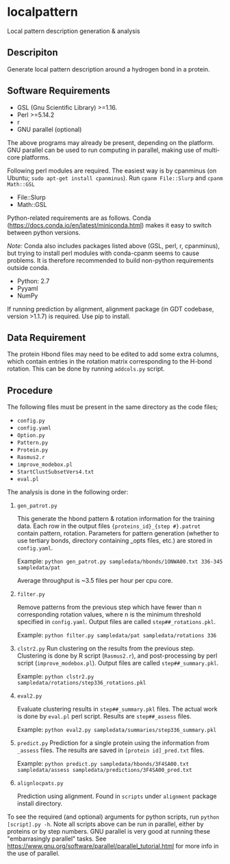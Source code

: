 # localpattern
Local pattern description generation &amp; analysis

## Descripiton
Generate local pattern description around a hydrogen bond in a protein. 

## Software Requirements

- GSL (Gnu Scientific Library) >=1.16. 
- Perl >=5.14.2
- r
- GNU parallel (optional)


The above programs may already be present, depending on the platform. GNU parallel can be used to run computing in parallel, making use of multi-core platforms. 

Following perl modules are required. The easiest way is by cpanminus (on Ubuntu; `sudo apt-get install cpanminus`). Run `cpanm File::Slurp` and `cpanm Math::GSL`

- File::Slurp
- Math::GSL

Python-related requirements are as follows. Conda (https://docs.conda.io/en/latest/miniconda.html) makes it easy to switch between python versions.

*Note:* Conda also includes packages listed above (GSL, perl, r, cpanminus), but trying to install perl modules with conda-cpanm seems to cause problems. It is therefore recommended to build non-python requirements outside conda.

- Python: 2.7
- Pyyaml
- NumPy

If running prediction by alignment, alignment package (in GDT codebase, version >1.1.7) is required. Use pip to install.

## Data Requirement

The protein Hbond files may need to be edited to add some extra columns, which contain entries in the rotation matrix corresponding to the H-bond rotation. This can be done by running `addcols.py` script.

## Procedure

The following files must be present in the same directory as the code files;

- `config.py`
- `config.yaml`
- `Option.py`
- `Pattern.py`
- `Protein.py`
- `Rasmus2.r`
- `improve_modebox.pl`
- `StartClustSubsetVers4.txt`
- `eval.pl`

The analysis is done in the following order:

1. `gen_patrot.py`

   This generate the hbond pattern & rotation information for the training data. Each row in the output files `{proteins_id}_{step #}.patrot` contain pattern, rotation. Parameters for pattern generation (whether to use tertiary bonds, directory containing _opts files, etc.) are stored in `config.yaml`.

   Example: `python gen_patrot.py sampledata/hbonds/1ONWA00.txt 336-345 sampledata/pat`

   Average throughput is ~3.5 files per hour per cpu core.

2. `filter.py`

   Remove patterns from the previous step which have fewer than n corresponding rotation values, where n is the minimum threshold specified in `config.yaml`. Output files are called `step##_rotations.pkl`. 

   Example: `python filter.py sampledata/pat sampledata/rotations 336`

3. `clstr2.py`
   Run clustering on the results from the previous step. Clustering is done by R script (`Rasmus2.r`), and post-processing by perl script (`improve_modebox.pl`). Output files are called `step##_summary.pkl`.

   Example: `python clstr2.py sampledata/rotations/step336_rotations.pkl`

4. `eval2.py`

   Evaluate clustering results in `step##_summary.pkl` files. The actual work is done by `eval.pl` perl script. Results are `step##_assess` files.

   Example: `python eval2.py sampledata/summaries/step336_summary.pkl`

5. `predict.py`
   Prediction for a single protein using the information from `_assess` files. The results are saved in `[protein id]_pred.txt` files. 

   Example: `python predict.py sampledata/hbonds/3F4SA00.txt sampledata/assess sampledata/predictions/3F4SA00_pred.txt`

6. `alignlocpats.py`

   Prediction using alignment. Found in `scripts` under `alignment` package install directory.

To see the required (and optional) arguments for python scripts, run `python [script].py -h`. Note all scripts above can be run in parallel, either by proteins or by step numbers. GNU parallel is very good at running these "embarrasingly parallel" tasks. See https://www.gnu.org/software/parallel/parallel_tutorial.html for more info in the use of parallel.